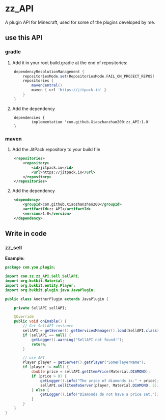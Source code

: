 # zz_API
A plugin API for Minecraft, used for some of the plugins developed by me.
## use this API
### gradle
1. Add it in your root build.gradle at the end of repositories:
```groovy
	dependencyResolutionManagement {
		repositoriesMode.set(RepositoriesMode.FAIL_ON_PROJECT_REPOS)
		repositories {
			mavenCentral()
			maven { url 'https://jitpack.io' }
		}
	}
```
2. Add the dependency
```
	dependencies {
	        implementation 'com.github.Xiaozhanzhan200:zz_API:1.0'
	}
```
### maven
1. Add the JitPack repository to your build file
```xml
	<repositories>
		<repository>
		    <id>jitpack.io</id>
		    <url>https://jitpack.io</url>
		</repository>
	</repositories>
```
2. Add the dependency
```xml
	<dependency>
	    <groupId>com.github.Xiaozhanzhan200</groupId>
	    <artifactId>zz_API</artifactId>
	    <version>1.0</version>
	</dependency>
```
## Write in code
### zz_sell
**Example:**
```java
package com.you.plugin;

import com.zz.zz_API.Sell.SellAPI;
import org.bukkit.Material;
import org.bukkit.entity.Player;
import org.bukkit.plugin.java.JavaPlugin;

public class AnotherPlugin extends JavaPlugin {

    private SellAPI sellAPI;

    @Override
    public void onEnable() {
        // Get SellAPI instance
        sellAPI = getServer().getServicesManager().load(SellAPI.class);
        if (sellAPI == null) {
            getLogger().warning("SellAPI not found!");
            return;
        }

        // use API
        Player player = getServer().getPlayer("SomePlayerName");
        if (player != null) {
            double price = sellAPI.getItemPrice(Material.DIAMOND);
            if (price > 0) {
                getLogger().info("The price of diamonds is:" + price);
                sellAPI.sellItemToServer(player, Material.DIAMOND, 5);
            } else {
                getLogger().info("Diamonds do not have a price set.");
            }
        }
    }
}
```
